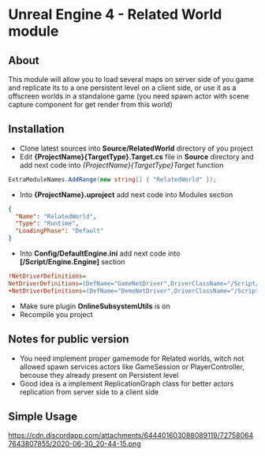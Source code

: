 # Unreal Engine 4 - Related World module

## About
This module will allow you to load several maps on server side of you game and replicate its to a one persistent level on a client side, or use it as a offscreen worlds in a standalone game (you need spawn actor with scene capture component for get render from this world)

## Installation
- Clone latest sources into **Source/RelatedWorld** directory of you project
- Edit **{ProjectName}{TargetType}.Target.cs** file in **Source** directory and add next code into *{ProjectName}{TargetType}Target* function
```c#
ExtraModuleNames.AddRange(new string[] { "RelatedWorld" });
```
- Into **{ProjectName}.uproject** add next code into Modules section
```json
{
  "Name": "RelatedWorld",
  "Type": "Runtime",
  "LoadingPhase": "Default"
}
```

- Into **Config/DefaultEngine.ini** add next code into **[/Script/Engine.Engine]** section
```ini
!NetDriverDefinitions=
NetDriverDefinitions=(DefName="GameNetDriver",DriverClassName="/Script/RelatedWorld.RwIpNetDriver",DriverClassNameFallback="/Script/RelatedWorld.RwIpNetDriver")
+NetDriverDefinitions=(DefName="DemoNetDriver",DriverClassName="/Script/Engine.DemoNetDriver",DriverClassNameFallback="/Script/Engine.DemoNetDriver")
```

- Make sure plugin **OnlineSubsystemUtils** is on
- Recompile you project

## Notes for public version
- You need implement proper gamemode for Related worlds, witch not allowed spawn services actors like GameSession or PlayerController, becouse they already present on Persistent level
- Good idea is a implement ReplicationGraph class for better actors replication from server side to a client side

## Simple Usage
https://cdn.discordapp.com/attachments/644401603088089119/727580647643807855/2020-06-30_20-44-15.png
